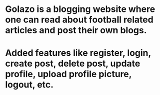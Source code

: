 # Golazo is a blogging website where one can read about football related articles and post their own blogs.
# Added features like register, login, create post, delete post, update profile, upload profile picture, logout, etc.
